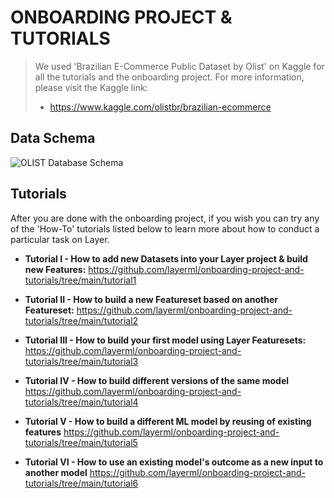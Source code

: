 # ONBOARDING PROJECT & TUTORIALS

> We used 'Brazilian E-Commerce Public Dataset by Olist' on Kaggle for all the tutorials and the onboarding project. 
> For more information, please visit the Kaggle link: 
>- https://www.kaggle.com/olistbr/brazilian-ecommerce

## Data Schema

![OLIST Database Schema](https://i.imgur.com/HRhd2Y0.png)

## Tutorials

After you are done with the onboarding project, if you wish you can try any of the 'How-To' tutorials listed below to
learn more about how to conduct a particular task on Layer.

- **Tutorial I - How to add new Datasets into your Layer project & build new Features:**
https://github.com/layerml/onboarding-project-and-tutorials/tree/main/tutorial1


- **Tutorial II - How to build a new Featureset based on another Featureset:**
https://github.com/layerml/onboarding-project-and-tutorials/tree/main/tutorial2


- **Tutorial III - How to build your first model using Layer Featuresets:**
https://github.com/layerml/onboarding-project-and-tutorials/tree/main/tutorial3


- **Tutorial IV - How to build different versions of the same model**
https://github.com/layerml/onboarding-project-and-tutorials/tree/main/tutorial4


- **Tutorial V - How to build a different ML model by reusing of existing features**
https://github.com/layerml/onboarding-project-and-tutorials/tree/main/tutorial5


- **Tutorial VI - How to use an existing model's outcome as a new input to another model**
https://github.com/layerml/onboarding-project-and-tutorials/tree/main/tutorial6
